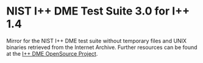 # NIST I++ DME Test Suite 3.0 for I++ 1.4

Mirror for the NIST I++ DME test suite without temporary files and UNIX binaries retrieved from the Internet Archive. Further resources can be found at the [I++ DME OpenSource Project](https://sourceforge.net/projects/iplusplusdme).